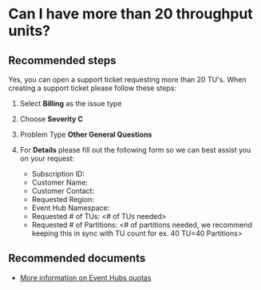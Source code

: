 <properties 
	pageTitle="Can I have more than 20 throughput units?" 
	description="Can I have more than 20 throughput units?" 
	service="microsoft.eventhub"
	resource="namespaces"
	authors="justinconway"
	displayOrder="4"
	selfHelpType="resource"
	supportTopicIds=""
	resourceTags=""	
	productPesIds=""
	cloudEnvironments="MoonCake" 
/>

# Can I have more than 20 throughput units? 

## **Recommended steps**

Yes, you can open a support ticket requesting more than 20 TU's. When creating a support ticket please follow these steps:

1. Select **Billing** as the issue type
2. Choose **Severity C**
3. Problem Type **Other General Questions**
4. For **Details** please fill out the following form so we can best assist you on your request: 

    * Subscription ID: <Sub GUID that was used to create the Event Hub you want to increase>
    * Customer Name: <Enter Your Name in case we need to contact you>
    * Customer Contact: <Provide an email in case we need to contact you>
    * Requested Region: <Region that the Event Hub is located in>
    * Event Hub Namespace: <Namespace>
    * Requested # of TUs: <# of TUs needed>
    * Requested # of Partitions: <# of partitions needed, we recommend keeping this in sync with TU count for ex. 40 TU=40 Partitions>

## **Recommended documents**

* [More information on Event Hubs quotas](https://docs.azure.cn/event-hubs/event-hubs-quotas)<br>
